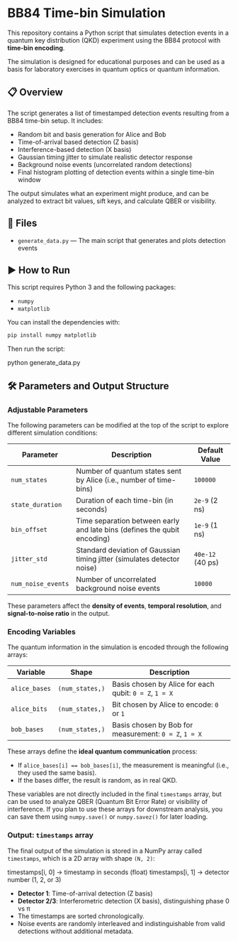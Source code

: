 # BB84 Time-bin Simulation

This repository contains a Python script that simulates detection events in a quantum key distribution (QKD) experiment using the BB84 protocol with **time-bin encoding**.

The simulation is designed for educational purposes and can be used as a basis for laboratory exercises in quantum optics or quantum information.

## 📋 Overview

The script generates a list of timestamped detection events resulting from a BB84 time-bin setup. It includes:

- Random bit and basis generation for Alice and Bob
- Time-of-arrival based detection (Z basis)
- Interference-based detection (X basis)
- Gaussian timing jitter to simulate realistic detector response
- Background noise events (uncorrelated random detections)
- Final histogram plotting of detection events within a single time-bin window

The output simulates what an experiment might produce, and can be analyzed to extract bit values, sift keys, and calculate QBER or visibility.

## 📂 Files

- `generate_data.py` — The main script that generates and plots detection events

## ▶️ How to Run

This script requires Python 3 and the following packages:
- `numpy`
- `matplotlib`

You can install the dependencies with:

```bash
pip install numpy matplotlib
```

Then run the script:

python generate_data.py

## 🛠️ Parameters and Output Structure

### Adjustable Parameters

The following parameters can be modified at the top of the script to explore different simulation conditions:

| Parameter        | Description                                                                 | Default Value   |
|------------------|-----------------------------------------------------------------------------|-----------------|
| `num_states`      | Number of quantum states sent by Alice (i.e., number of time-bins)         | `100000`        |
| `state_duration`  | Duration of each time-bin (in seconds)                                     | `2e-9` (2 ns)   |
| `bin_offset`      | Time separation between early and late bins (defines the qubit encoding)   | `1e-9` (1 ns)   |
| `jitter_std`      | Standard deviation of Gaussian timing jitter (simulates detector noise)    | `40e-12` (40 ps)|
| `num_noise_events`| Number of uncorrelated background noise events                             | `10000`         |

These parameters affect the **density of events**, **temporal resolution**, and **signal-to-noise ratio** in the output.

### Encoding Variables

The quantum information in the simulation is encoded through the following arrays:

| Variable         | Shape           | Description                                                              |
|------------------|-----------------|--------------------------------------------------------------------------|
| `alice_bases`    | `(num_states,)` | Basis chosen by Alice for each qubit: `0 = Z`, `1 = X`                   |
| `alice_bits`     | `(num_states,)` | Bit chosen by Alice to encode: `0` or `1`                                |
| `bob_bases`      | `(num_states,)` | Basis chosen by Bob for measurement: `0 = Z`, `1 = X`                    |

These arrays define the **ideal quantum communication** process:

- If `alice_bases[i] == bob_bases[i]`, the measurement is meaningful (i.e., they used the same basis).
- If the bases differ, the result is random, as in real QKD.

These variables are not directly included in the final `timestamps` array, but can be used to analyze QBER (Quantum Bit Error Rate) or visibility of interference.
If you plan to use these arrays for downstream analysis, you can save them using `numpy.save()` or `numpy.savez()` for later loading.


### Output: `timestamps` array

The final output of the simulation is stored in a NumPy array called `timestamps`, which is a 2D array with shape `(N, 2)`:

timestamps[i, 0] → timestamp in seconds (float) timestamps[i, 1] → detector number (1, 2, or 3)


- **Detector 1**: Time-of-arrival detection (Z basis)
- **Detector 2/3**: Interferometric detection (X basis), distinguishing phase 0 vs π
- The timestamps are sorted chronologically.
- Noise events are randomly interleaved and indistinguishable from valid detections without additional metadata.
